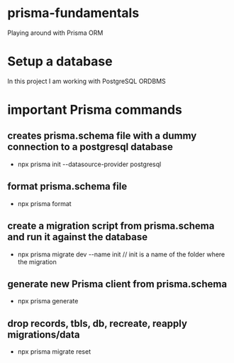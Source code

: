 # prisma-fundamentals
Playing around with Prisma ORM

# Setup a database
In this project I am working with PostgreSQL ORDBMS

# important Prisma commands
## creates prisma.schema file with a dummy connection to a postgresql database
- npx prisma init --datasource-provider postgresql
## format prisma.schema file
- npx prisma format
## create a migration script from prisma.schema and run it against the database
- npx prisma migrate dev --name init // init is a name of the folder where the migration 
## generate new Prisma client from prisma.schema
- npx prisma generate
## drop records, tbls, db, recreate, reapply migrations/data
- npx prisma migrate reset
